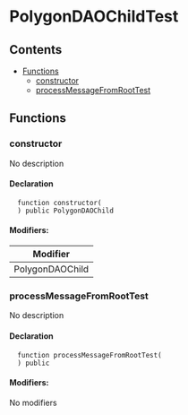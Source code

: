 # PolygonDAOChildTest





## Contents
<!-- START doctoc generated TOC please keep comment here to allow auto update -->
<!-- DON'T EDIT THIS SECTION, INSTEAD RE-RUN doctoc TO UPDATE -->

- [Functions](#functions)
  - [constructor](#constructor)
  - [processMessageFromRootTest](#processmessagefromroottest)

<!-- END doctoc generated TOC please keep comment here to allow auto update -->




## Functions

### constructor
No description


#### Declaration
```solidity
  function constructor(
  ) public PolygonDAOChild
```

#### Modifiers:
| Modifier |
| --- |
| PolygonDAOChild |



### processMessageFromRootTest
No description


#### Declaration
```solidity
  function processMessageFromRootTest(
  ) public
```

#### Modifiers:
No modifiers





